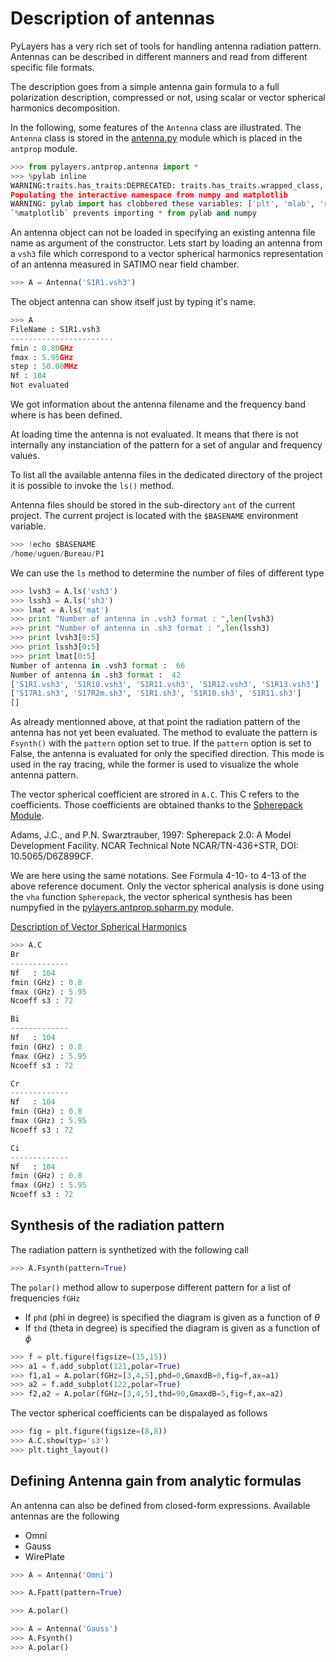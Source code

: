 # Description of antennas

PyLayers has a very rich set of tools for handling antenna radiation pattern. Antennas can be described in different manners and read from different specific file formats.

The description goes from a simple antenna gain formula to a full polarization description, compressed or not, using scalar or vector spherical harmonics decomposition.

In the following, some features of the `Antenna` class are illustrated.
The  `Antenna` class is stored in the [antenna.py](http://pylayers.github.io/pylayers/modules/pylayers.antprop.antenna.html) module which is placed in the `antprop` module.

```python
>>> from pylayers.antprop.antenna import *
>>> %pylab inline
WARNING:traits.has_traits:DEPRECATED: traits.has_traits.wrapped_class, 'the 'implements' class advisor has been deprecated. Use the 'provides' class decorator.
Populating the interactive namespace from numpy and matplotlib
WARNING: pylab import has clobbered these variables: ['plt', 'mlab', 'rc']
`%matplotlib` prevents importing * from pylab and numpy
```

An antenna object can not be loaded in specifying an existing antenna file name as argument of the constructor. Lets start by loading an antenna from a `vsh3` file which correspond to a vector spherical harmonics representation of an antenna measured in SATIMO near field chamber.

```python
>>> A = Antenna('S1R1.vsh3')
```

The object antenna can show itself just by typing it's name.

```python
>>> A
FileName : S1R1.vsh3
-----------------------
fmin : 0.80GHz
fmax : 5.95GHz
step : 50.00MHz
Nf : 104
Not evaluated
```

We got information about the antenna filename and the frequency band where is has been defined.

At loading time the antenna is not evaluated. It means that there is not internally any instanciation of the pattern for a set of angular and frequency values.

To list all the available antenna files in the dedicated directory of the project it is possible to invoke the `ls()` method.

Antenna files should be stored in the sub-directory `ant` of the current project.
The current project is located with the `$BASENAME` environment variable.

```python
>>> !echo $BASENAME
/home/uguen/Bureau/P1
```

We can use the `ls` method to determine the number of files of different type

```python
>>> lvsh3 = A.ls('vsh3')
>>> lssh3 = A.ls('sh3')
>>> lmat = A.ls('mat')
>>> print "Number of antenna in .vsh3 format : ",len(lvsh3)
>>> print "Number of antenna in .sh3 format : ",len(lssh3)
>>> print lvsh3[0:5]
>>> print lssh3[0:5]
>>> print lmat[0:5]
Number of antenna in .vsh3 format :  66
Number of antenna in .sh3 format :  42
['S1R1.vsh3', 'S1R10.vsh3', 'S1R11.vsh3', 'S1R12.vsh3', 'S1R13.vsh3']
['S17R1.sh3', 'S17R2m.sh3', 'S1R1.sh3', 'S1R10.sh3', 'S1R11.sh3']
[]
```

As already mentionned above, at that point the radiation pattern of the antenna has not yet been evaluated. The method to evaluate the pattern is `Fsynth()` with the `pattern` option set to true. If the `pattern` option is set to False, the antenna is evaluated for only the specified direction. This mode is used in the ray tracing, while the former is used to visualize the whole antenna pattern.

The vector spherical coefficient are strored in `A.C`. This C refers to the coefficients.
Those coefficients are obtained thanks to the [Spherepack Module](http://nldr.library.ucar.edu/repository/assets/technotes/TECH-NOTE-000-000-000-380.pdf).

Adams, J.C., and P.N. Swarztrauber, 1997: Spherepack 2.0: A Model Development Facility. NCAR Technical Note NCAR/TN-436+STR, DOI: 10.5065/D6Z899CF.

We are here using the same notations.
See Formula 4-10- to 4-13 of the above reference document.
Only the vector spherical analysis is done using the `vha` function `Spherepack`, the vector spherical synthesis has been numpyfied in the
[pylayers.antprop.spharm.py](http://pylayers.github.io/pylayers/modules/pylayers.antprop.spharm.html) module.

[Description of Vector Spherical Harmonics](./AntennaVSH.html)

```python
>>> A.C
Br
-------------
Nf   : 104
fmin (GHz) : 0.8
fmax (GHz) : 5.95
Ncoeff s3 : 72

Bi
-------------
Nf   : 104
fmin (GHz) : 0.8
fmax (GHz) : 5.95
Ncoeff s3 : 72

Cr
-------------
Nf   : 104
fmin (GHz) : 0.8
fmax (GHz) : 5.95
Ncoeff s3 : 72

Ci
-------------
Nf   : 104
fmin (GHz) : 0.8
fmax (GHz) : 5.95
Ncoeff s3 : 72
```

## Synthesis of the radiation pattern

The radiation pattern is synthetized with the following call

```python
>>> A.Fsynth(pattern=True)
```

The `polar()` method allow to superpose different pattern for a list of frequencies `fGHz`
+ If `phd` (phi in degree) is specified the diagram is given as a function of $\theta$
+ If `thd` (theta in degree) is specified the diagram is given as a function of $\phi$

```python
>>> f = plt.figure(figsize=(15,15))
>>> a1 = f.add_subplot(121,polar=True)
>>> f1,a1 = A.polar(fGHz=[3,4,5],phd=0,GmaxdB=0,fig=f,ax=a1)
>>> a2 = f.add_subplot(122,polar=True)
>>> f2,a2 = A.polar(fGHz=[3,4,5],thd=90,GmaxdB=5,fig=f,ax=a2)
```

The vector spherical coefficients can be dispalayed as follows

```python
>>> fig = plt.figure(figsize=(8,8))
>>> A.C.show(typ='s3')
>>> plt.tight_layout()
```

## Defining Antenna gain from analytic formulas

An antenna can also be defined from closed-form expressions. Available antennas are the following
+ Omni
+ Gauss
+ WirePlate

```python
>>> A = Antenna('Omni')
```

```python
>>> A.Fpatt(pattern=True)
```

```python
>>> A.polar()
```

```python
>>> A = Antenna('Gauss')
>>> A.Fsynth()
>>> A.polar()
```

```python

```
